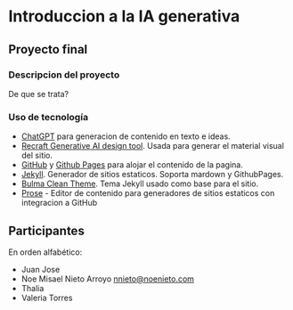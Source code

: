 # Introduccion a la IA generativa

## Proyecto final

### Descripcion del proyecto

De que se trata?


### Uso de tecnología

- [ChatGPT](https://openai.com/chatgpt/) para generacion de contenido en texto e ideas.
- [Recraft Generative AI design tool](https://www.recraft.ai/). Usada para generar el material visual del sitio.
- [GitHub](https://github.com/) y [Github Pages](https://pages.github.com/) para alojar el contenido de la pagina.
- [Jekyll](https://jekyllrb.com/). Generador de sitios estaticos. Soporta mardown y GithubPages.
- [Bulma Clean Theme](https://github.com/chrisrhymes/bulma-clean-theme). Tema Jekyll usado como base para el sitio.
- [Prose](https://prose.io/) - Editor de contenido para generadores de sitios estaticos con integracion a GitHub

## Participantes

En orden alfabético:


- Juan Jose
- Noe Misael Nieto Arroyo <nnieto@noenieto.com>
- Thalia
- Valeria Torres
